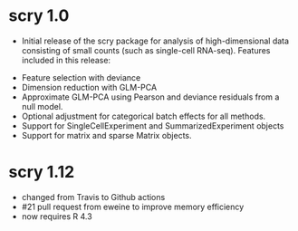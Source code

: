 # scry 1.0

- Initial release of the scry package for analysis of high-dimensional data consisting of small counts (such as single-cell RNA-seq). Features included in this release:

* Feature selection with deviance
* Dimension reduction with GLM-PCA
* Approximate GLM-PCA using Pearson and deviance residuals from a null model.
* Optional adjustment for categorical batch effects for all methods.
* Support for SingleCellExperiment and SummarizedExperiment objects
* Support for matrix and sparse Matrix objects.

# scry 1.12

* changed from Travis to Github actions
* #21 pull request from eweine to improve memory efficiency
* now requires R 4.3
